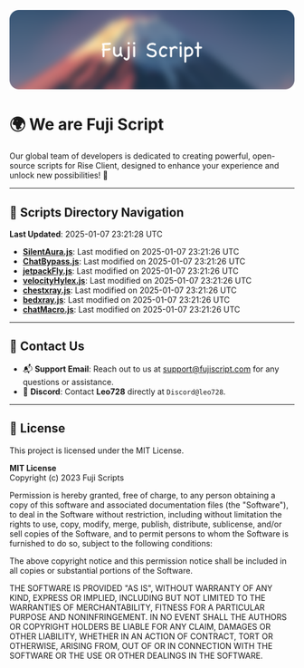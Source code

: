 ![Banner](.github/b.webp)

# 🌍 **We are Fuji Script**

Our global team of developers is dedicated to creating powerful, open-source scripts for Rise Client, designed to enhance your experience and unlock new possibilities! 🌟

---
<!-- SCRIPTS_NAVIGATION_START -->
## 📂 **Scripts Directory Navigation**

**Last Updated**: 2025-01-07 23:21:28 UTC

- **[SilentAura.js](scripts/SilentAura.js)**: Last modified on 2025-01-07 23:21:26 UTC
- **[ChatBypass.js](scripts/ChatBypass.js)**: Last modified on 2025-01-07 23:21:26 UTC
- **[jetpackFly.js](scripts/jetpackFly.js)**: Last modified on 2025-01-07 23:21:26 UTC
- **[velocityHylex.js](scripts/velocityHylex.js)**: Last modified on 2025-01-07 23:21:26 UTC
- **[chestxray.js](scripts/chestxray.js)**: Last modified on 2025-01-07 23:21:26 UTC
- **[bedxray.js](scripts/bedxray.js)**: Last modified on 2025-01-07 23:21:26 UTC
- **[chatMacro.js](scripts/chatMacro.js)**: Last modified on 2025-01-07 23:21:26 UTC

<!-- SCRIPTS_NAVIGATION_END -->

---

## 💬 **Contact Us**  
- 📬 **Support Email**: Reach out to us at [support@fujiscript.com](mailto:support@fujiscript.com) for any questions or assistance.  
- 💬 **Discord**: Contact **Leo728** directly at `Discord@leo728`.

---

## 📜 **License**

This project is licensed under the MIT License.  

**MIT License**  
Copyright (c) 2023 Fuji Scripts  

Permission is hereby granted, free of charge, to any person obtaining a copy of this software and associated documentation files (the "Software"), to deal in the Software without restriction, including without limitation the rights to use, copy, modify, merge, publish, distribute, sublicense, and/or sell copies of the Software, and to permit persons to whom the Software is furnished to do so, subject to the following conditions:  

The above copyright notice and this permission notice shall be included in all copies or substantial portions of the Software.  

THE SOFTWARE IS PROVIDED "AS IS", WITHOUT WARRANTY OF ANY KIND, EXPRESS OR IMPLIED, INCLUDING BUT NOT LIMITED TO THE WARRANTIES OF MERCHANTABILITY, FITNESS FOR A PARTICULAR PURPOSE AND NONINFRINGEMENT. IN NO EVENT SHALL THE AUTHORS OR COPYRIGHT HOLDERS BE LIABLE FOR ANY CLAIM, DAMAGES OR OTHER LIABILITY, WHETHER IN AN ACTION OF CONTRACT, TORT OR OTHERWISE, ARISING FROM, OUT OF OR IN CONNECTION WITH THE SOFTWARE OR THE USE OR OTHER DEALINGS IN THE SOFTWARE.  
